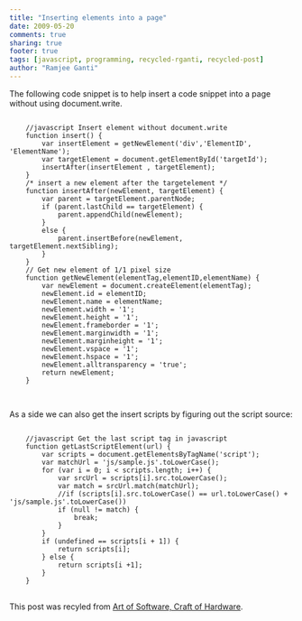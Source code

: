 ```yaml
---
title: "Inserting elements into a page"
date: 2009-05-20
comments: true
sharing: true
footer: true
tags: [javascript, programming, recycled-rganti, recycled-post]
author: "Ramjee Ganti"
---
```

The following code snippet is to help insert a code snippet into a page without using document.write.
<pre>
<code class="language-js">
	//javascript Insert element without document.write
	function insert() {
		var insertElement = getNewElement('div','ElementID', 'ElementName');
		var targetElement = document.getElementById('targetId');
		insertAfter(insertElement , targetElement);
	}
	/* insert a new element after the targetelement */
	function insertAfter(newElement, targetElement) {
		var parent = targetElement.parentNode;
		if (parent.lastChild == targetElement) {
			parent.appendChild(newElement);
		}
		else {
			parent.insertBefore(newElement, targetElement.nextSibling);
		}
	}
	// Get new element of 1/1 pixel size
	function getNewElement(elementTag,elementID,elementName) {
		var newElement = document.createElement(elementTag);
		newElement.id = elementID;
		newElement.name = elementName;
		newElement.width = '1';
		newElement.height = '1';
		newElement.frameborder = '1';
		newElement.marginwidth = '1';
		newElement.marginheight = '1';
		newElement.vspace = '1';
		newElement.hspace = '1';
		newElement.alltransparency = 'true';
		return newElement;
	}

</code>
</pre>

As a side we can also get the insert scripts by figuring out the script source:
<pre>
<code class="language-js">
	//javascript Get the last script tag in javascript
	function getLastScriptElement(url) {
		var scripts = document.getElementsByTagName('script');
		var matchUrl = 'js/sample.js'.toLowerCase();
		for (var i = 0; i < scripts.length; i++) {
			var srcUrl = scripts[i].src.toLowerCase();
			var match = srcUrl.match(matchUrl);
			//if (scripts[i].src.toLowerCase() == url.toLowerCase() + 'js/sample.js'.toLowerCase())
			if (null != match) {
				break;
			}
		}
		if (undefined == scripts[i + 1]) {
			return scripts[i];
		} else {
			return scripts[i +1];
		}
	}
</code>
</pre>
This post was recyled from [Art of Software, Craft of Hardware](http://rganti.blogspot.in/2009/05/inserting-elements-into-page.html).
